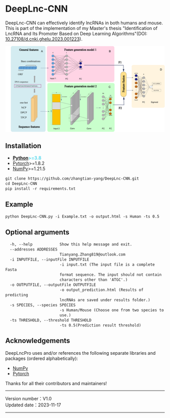 # DeepLnc-CNN

DeepLnc-CNN can effectively identify lncRNAs in both humans and mouse. This is part of the implementation of my Master's thesis "Identification of LncRNA and Its Promoter Based on Deep Learning Algorithms"(DOI: [10.27108/d.cnki.ghelu.2023.001223](https://doi.org/10.27108/d.cnki.ghelu.2023.001223)). 

![DeepLnc-CNN overview](js/DeepLnc-CNN_overview.png)

## Installation

- <span  style="color: #5bdaed; font-weight: bold">[Python](https://www.python.org/)>=3.8</span>
- [Pytorch](https://pytorch.org/)>=1.8.2
- [NumPy](https://numpy.org/)>=1.21.5
```
git clone https://github.com/zhangtian-yang/DeepLnc-CNN.git
cd DeepLnc-CNN
pip install -r requirements.txt
```

## Example

```
python DeepLnc-CNN.py -i Example.txt -o output.html -s Human -ts 0.5
```

## Optional arguments

```
  -h, --help            Show this help message and exit.
  --addresses ADDRESSES
                        Tianyang.Zhang819@outlook.com
  -i INPUTFILE, --inputFile INPUTFILE
                        -i input.txt (The input file is a complete Fasta
                        format sequence. The input should not contain 
                        characters other than 'ATGC'.)
  -o OUTPUTFILE, --outputFile OUTPUTFILE
                        -o output_prediction.html (Results of predicting 
                        lncRNAs are saved under results folder.)
  -s SPECIES, --species SPECIES
                        -s Human/Mouse (Choose one from two species to
                        use.)
  -ts THRESHOLD, --threshold THRESHOLD  
                        -ts 0.5(Prediction result threshold)
```

## Acknowledgements

DeepLncPro uses and/or references the following separate libraries and packages (ordered alphabetically):

- [NumPy](https://numpy.org/)
- [Pytorch](https://pytorch.org/)
  
Thanks for all their contributors and maintainers!
***
Version number：V1.0 <br>
Updated date：2023-11-17 <br>
***
